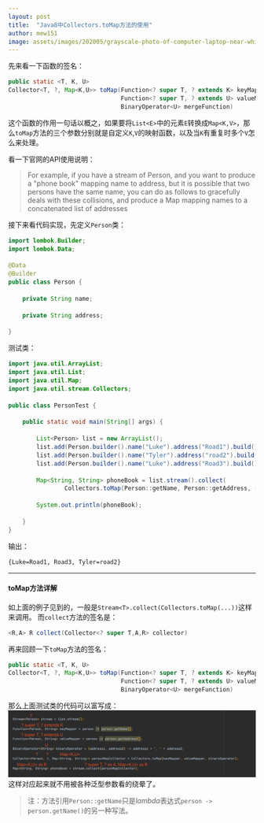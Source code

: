 ```yaml
---
layout: post
title:  "Java8中Collectors.toMap方法的使用"
author: mew151
image: assets/images/202005/grayscale-photo-of-computer-laptop-near-white-notebook-and-169573.jpg
---
```


先来看一下函数的签名：
```Java
public static <T, K, U>
Collector<T, ?, Map<K,U>> toMap(Function<? super T, ? extends K> keyMapper,
                                Function<? super T, ? extends U> valueMapper,
                                BinaryOperator<U> mergeFunction)
```
这个函数的作用一句话以概之，如果要将`List<E>`中的元素`E`转换成`Map<K,V>`，那么`toMap`方法的三个参数分别就是自定义`K`,`V`的映射函数，以及当`K`有重复时多个`V`怎么来处理。

看一下官网的API使用说明：
> For example, if you have a stream of Person, and you want to produce a "phone book" mapping name to address, but it is possible that two persons have the same name, you can do as follows to gracefully deals with these collisions, and produce a Map mapping names to a concatenated list of addresses

接下来看代码实现，先定义`Person`类：
```Java
import lombok.Builder;
import lombok.Data;

@Data
@Builder
public class Person {

    private String name;

    private String address;
    
}
```
测试类：
```Java
import java.util.ArrayList;
import java.util.List;
import java.util.Map;
import java.util.stream.Collectors;

public class PersonTest {

    public static void main(String[] args) {

        List<Person> list = new ArrayList();
        list.add(Person.builder().name("Luke").address("Road1").build());
        list.add(Person.builder().name("Tyler").address("road2").build());
        list.add(Person.builder().name("Luke").address("Road3").build());

        Map<String, String> phoneBook = list.stream().collect(
                Collectors.toMap(Person::getName, Person::getAddress, (s, a) -> s + ", " + a));

        System.out.println(phoneBook);

    }
}
```
输出：
```Bash
{Luke=Road1, Road3, Tyler=road2}
```
---
#### toMap方法详解
如上面的例子见到的，一般是`Stream<T>.collect(Collectors.toMap(...))`这样来调用。
而`collect`方法的签名是：
```Java
<R,A> R collect(Collector<? super T,A,R> collector)
```
再来回顾一下`toMap`方法的签名：
```Java
public static <T, K, U>
Collector<T, ?, Map<K,U>> toMap(Function<? super T, ? extends K> keyMapper,
                                Function<? super T, ? extends U> valueMapper,
                                BinaryOperator<U> mergeFunction)
```
那么上面测试类的代码可以富写成：
![](/assets/images/202005/20200509blog1.png)
这样对应起来就不用被各种泛型参数看的绕晕了。
>注：方法引用`Person::getName`只是*lambda*表达式`person -> person.getName()`的另一种写法。
